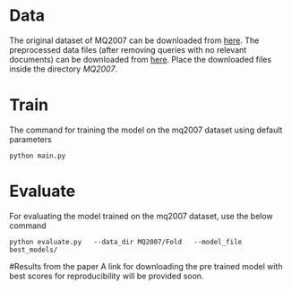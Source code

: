 # Data
The original dataset of MQ2007 can be downloaded from [here](https://www.microsoft.com/en-us/research/project/letor-learning-rank-information-retrieval/#!letor-4-0). The preprocessed data files (after removing queries with no relevant documents) can be downloaded from [here](https://drive.google.com/file/d/13IPgtDq7YNiBoFGV_LXuxAPKIQLyAu_Y/view?usp=sharing). Place the downloaded files inside the directory *MQ2007*.

# Train

The command for training the model on the mq2007 dataset using default parameters
```
python main.py 
```

# Evaluate 

For evaluating the model trained on the mq2007 dataset, use the below command
```
python evaluate.py   --data_dir MQ2007/Fold   --model_file   best_models/
```

#Results from the paper
A link for downloading the pre trained model with best scores for reproducibility will be provided soon.